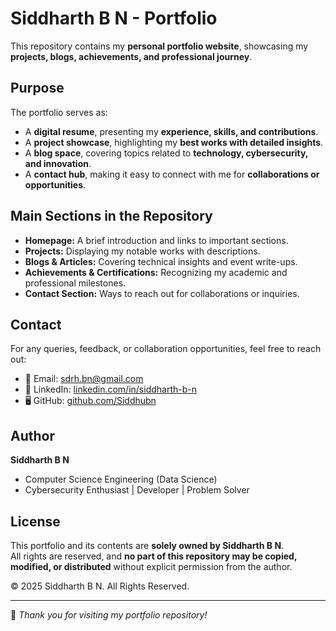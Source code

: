# **Siddharth B N - Portfolio**  

This repository contains my **personal portfolio website**, showcasing my **projects, blogs, achievements, and professional journey**.  

## **Purpose**  
The portfolio serves as:  
- A **digital resume**, presenting my **experience, skills, and contributions**.  
- A **project showcase**, highlighting my **best works with detailed insights**.  
- A **blog space**, covering topics related to **technology, cybersecurity, and innovation**.  
- A **contact hub**, making it easy to connect with me for **collaborations or opportunities**.  

## **Main Sections in the Repository**  
- **Homepage:** A brief introduction and links to important sections.  
- **Projects:** Displaying my notable works with descriptions.  
- **Blogs & Articles:** Covering technical insights and event write-ups.  
- **Achievements & Certifications:** Recognizing my academic and professional milestones.  
- **Contact Section:** Ways to reach out for collaborations or inquiries.  

## **Contact**  
For any queries, feedback, or collaboration opportunities, feel free to reach out:  
- 📧 Email: [sdrh.bn@gmail.com](mailto:sdrh.bn@gmail.com)  
- 💼 LinkedIn: [linkedin.com/in/siddharth-b-n](https://linkedin.com/in/siddharth-b-n)  
- 🖥️ GitHub: [github.com/Siddhubn](https://github.com/Siddhubn)  

## **Author**  
**Siddharth B N**  
- Computer Science Engineering (Data Science)  
- Cybersecurity Enthusiast | Developer | Problem Solver  

## License  

This portfolio and its contents are **solely owned by Siddharth B N**.  
All rights are reserved, and **no part of this repository may be copied, modified, or distributed** without explicit permission from the author.  

© 2025 Siddharth B N. All Rights Reserved.

---
  
🚀 *Thank you for visiting my portfolio repository!*

